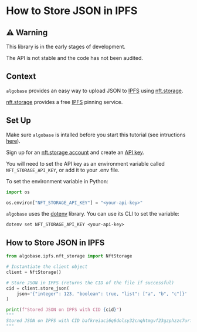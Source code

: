 # How to Store JSON in IPFS

## ⚠️ Warning

This library is in the early stages of development.

The API is not stable and the code has not been audited.

## Context

`algobase` provides an easy way to upload JSON to [IPFS](https://ipfs.tech/) using [nft.storage](https://nft.storage/).

[nft.storage](https://nft.storage/) provides a free [IPFS](https://ipfs.tech/) pinning service.

## Set Up

Make sure `algobase` is intalled before you start this tutorial (see intructions [here](https://github.com/code-alexander/algobase/blob/main/README.md)).

Sign up for an [nft.storage account](https://nft.storage/docs/#create-an-account) and create an [API key](https://nft.storage/docs/#get-an-api-token).

You will need to set the API key as an environment variable called `NFT_STORAGE_API_KEY`, or add it to your .env file.

To set the environment variable in Python:

```python
import os

os.environ["NFT_STORAGE_API_KEY"] = "<your-api-key>"
```

`algobase` uses the [dotenv](https://github.com/theskumar/python-dotenv/tree/main?tab=readme-ov-file#command-line-interface) library. You can use its CLI to set the variable:

```
dotenv set NFT_STORAGE_API_KEY <your-api-key>
```

## How to Store JSON in IPFS

```python
from algobase.ipfs.nft_storage import NftStorage

# Instantiate the client object
client = NftStorage()

# Store JSON in IPFS (returns the CID of the file if successful)
cid = client.store_json(
    json='{"integer": 123, "boolean": true, "list": ["a", "b", "c"]}'
)

print(f"Stored JSON on IPFS with CID {cid}")
"""
Stored JSON on IPFS with CID bafkreiaci6q6dolsy32cnqhtmgvf23gzphzzc7urfnka2omgzn7behvbx4
"""
```
